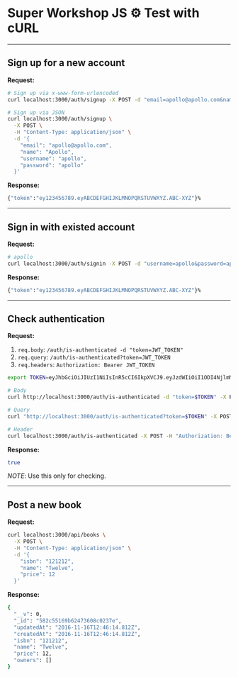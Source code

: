 # Super Workshop JS :gear: Test with cURL

--------------------------------------------------------------------------------

## Sign up for a new account

**Request:**

```sh
# Sign up via x-www-form-urlencoded
curl localhost:3000/auth/signup -X POST -d "email=apollo@apollo.com&name=Apollo&username=apollo&password=apollo"

# Sign up via JSON
curl localhost:3000/auth/signup \
  -X POST \
  -H "Content-Type: application/json" \
  -d '{
    "email": "apollo@apollo.com",
    "name": "Apollo",
    "username": "apollo",
    "password": "apollo"
  }'
```

**Response:**

```sh
{"token":"ey123456789.eyABCDEFGHIJKLMNOPQRSTUVWXYZ.ABC-XYZ"}%
```

--------------------------------------------------------------------------------

## Sign in with existed account

**Request:**

```sh
# apollo
curl localhost:3000/auth/signin -X POST -d "username=apollo&password=apollo"
```

**Response:**

```sh
{"token":"ey123456789.eyABCDEFGHIJKLMNOPQRSTUVWXYZ.ABC-XYZ"}%
```

--------------------------------------------------------------------------------

## Check authentication

**Request:**

1. `req.body`: `/auth/is-authenticated -d "token=JWT_TOKEN"`
2. `req.query`: `/auth/is-authenticated?token=JWT_TOKEN`
3. `req.headers`: `Authorization: Bearer JWT_TOKEN`

```sh
export TOKEN=eyJhbGciOiJIUzI1NiIsInR5cCI6IkpXVCJ9.eyJzdWIiOiI1ODI4NjlmM2Q1OWZmY2ZkYjVmYzJmYTUiLCJpZCI6MSwidXNlcm5hbWUiOiJhZG1pbiIsIm5hbWUiOiJhZG1pbmlzdHJhdG9yIiwiaWF0IjoxNDc5Mjk2OTI5fQ.kn5kFk4fpDaPSkwJAeftPZDZ5C5Z2UDl1i6OX8cTRgE

# Body
curl http://localhost:3000/auth/is-authenticated -d "token=$TOKEN" -X POST

# Query
curl "http://localhost:3000/auth/is-authenticated?token=$TOKEN" -X POST

# Header
curl localhost:3000/auth/is-authenticated -X POST -H "Authorization: Bearer $TOKEN" -X POST
```

**Response:**

```sh
true
```

_NOTE_: Use this only for checking.

--------------------------------------------------------------------------------

## Post a new book

**Request:**

```sh
curl localhost:3000/api/books \
  -X POST \
  -H "Content-Type: application/json" \
  -d '{
    "isbn": "121212",
    "name": "Twelve",
    "price": 12
  }'
```

**Response:**

```sh
{
  "__v": 0,
  "_id": "582c55169b62473608c0237e",
  "updatedAt": "2016-11-16T12:46:14.812Z",
  "createdAt": "2016-11-16T12:46:14.812Z",
  "isbn": "121212",
  "name": "Twelve",
  "price": 12,
  "owners": []
}
```

